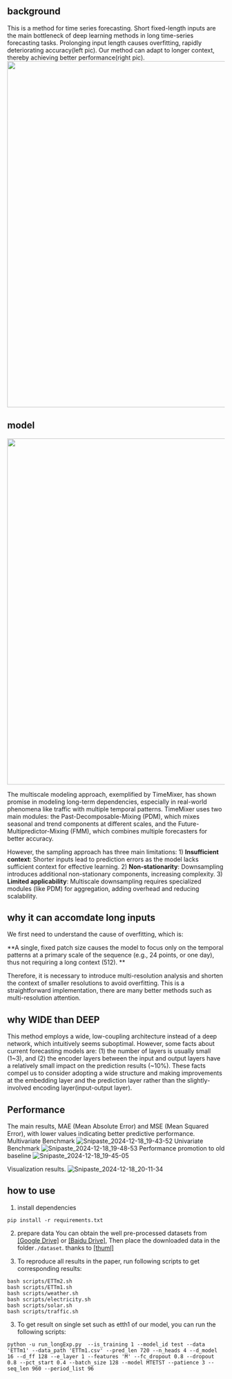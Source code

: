 ## background
This is a method for time series forecasting. Short fixed-length inputs are the main bottleneck of deep learning methods in long time-series forecasting tasks. Prolonging input length causes overfitting, rapidly deteriorating accuracy(left pic). Our method can adapt to longer context, thereby achieving better performance(right pic).
<img src="**https://github.com/user-attachments/assets/08cef77b-1b79-4774-94db-636b03d5379e**" width="800" />

## model
<img src="https://github.com/user-attachments/assets/08cef77b-1b79-4774-94db-636b03d5379e" width="800" />


The multiscale modeling approach, exemplified by TimeMixer, has shown promise in modeling long-term dependencies, especially in real-world phenomena like traffic with multiple temporal patterns. TimeMixer uses two main modules: the Past-Decomposable-Mixing (PDM), which mixes seasonal and trend components at different scales, and the Future-Multipredictor-Mixing (FMM), which combines multiple forecasters for better accuracy.

However, the sampling approach has three main limitations: 1) **Insufficient context**: Shorter inputs lead to prediction errors as the model lacks sufficient context for effective learning. 2) **Non-stationarity**: Downsampling introduces additional non-stationary components, increasing complexity. 3) **Limited applicability**: Multiscale downsampling requires specialized modules (like PDM) for aggregation, adding overhead and reducing scalability.

## why it can accomdate long inputs 
We first need to understand the cause of overfitting, which is:

**A single, fixed patch size causes the model to focus only on the temporal patterns at a primary scale of the sequence (e.g., 24 points, or one day), thus not requiring a long context (512). **

Therefore, it is necessary to introduce multi-resolution analysis and shorten the context of smaller resolutions to avoid overfitting. This is a straightforward implementation,  there are many better methods such as multi-resolution attention.

## why WIDE than DEEP
This method employs a wide, low-coupling architecture instead of a deep network, which intuitively seems suboptimal. However, some facts about current forecasting models are: (1) the number of layers is usually small (1~3), and (2) the encoder layers between the input and output layers have a relatively small impact on the prediction results (~10%). These facts compel us to consider adopting a wide structure and making improvements at the embedding layer and the prediction layer rather than the slightly-involved encoding layer(input-output layer).

## Performance
The main results, MAE (Mean Absolute Error) and MSE (Mean Squared Error), with lower values indicating better predictive performance.
Multivariate Benchmark
![Snipaste_2024-12-18_19-43-52](https://github.com/user-attachments/assets/aab844aa-dec5-48d1-9772-c5ae84284564)
Univariate Benchmark
![Snipaste_2024-12-18_19-48-53](https://github.com/user-attachments/assets/d3b7e84f-1157-4f5a-bd03-4131fd19b594)
Performance promotion to old baseline 
![Snipaste_2024-12-18_19-45-05](https://github.com/user-attachments/assets/a1c7ab2b-1284-4fc1-8c69-cb0843557b8d)

Visualization results.
![Snipaste_2024-12-18_20-11-34](https://github.com/user-attachments/assets/0b1d8b90-6d1f-4a40-a505-1ec49285b04c)


## how to use
1. install dependencies 
```
pip install -r requirements.txt
```

2. prepare data
You can obtain the well pre-processed datasets from [[Google Drive]](https://drive.google.com/drive/folders/13Cg1KYOlzM5C7K8gK8NfC-F3EYxkM3D2?usp=sharing) or [[Baidu Drive]](https://pan.baidu.com/s/1r3KhGd0Q9PJIUZdfEYoymg?pwd=i9iy), Then place the downloaded data in the folder`./dataset`. thanks to [[thuml]](https://github.com/thuml)


2. To reproduce all results in the paper, run following scripts to get corresponding results:
```
bash scripts/ETTm2.sh
bash scripts/ETTm1.sh
bash scripts/weather.sh
bash scripts/electricity.sh
bash scripts/solar.sh
bash scripts/traffic.sh
```

3. To get result on single set such as etth1 of our model, you can run the following scripts:
```
python -u run_longExp.py  --is_training 1 --model_id test --data 'ETTm1' --data_path 'ETTm1.csv' --pred_len 720 --n_heads 4 --d_model 16 --d_ff 128 --e_layer 1 --features 'M' --fc_dropout 0.8 --dropout 0.8 --pct_start 0.4 --batch_size 128 --model MTETST --patience 3 --seq_len 960 --period_list 96
```
